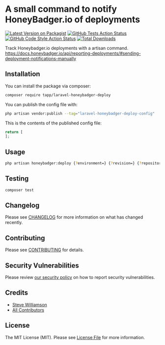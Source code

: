 # A small command to notify HoneyBadger.io of deployments

[![Latest Version on Packagist](https://img.shields.io/packagist/v/tapp/laravel-honeybadger-deploy.svg?style=flat-square)](https://packagist.org/packages/tapp/laravel-honeybadger-deploy)
[![GitHub Tests Action Status](https://img.shields.io/github/actions/workflow/status/tapp/laravel-honeybadger-deploy/run-tests.yml?branch=main&label=tests&style=flat-square)](https://github.com/tapp/laravel-honeybadger-deploy/actions?query=workflow%3Arun-tests+branch%3Amain)
[![GitHub Code Style Action Status](https://img.shields.io/github/actions/workflow/status/tapp/laravel-honeybadger-deploy/fix-php-code-style-issues.yml?branch=main&label=code%20style&style=flat-square)](https://github.com/tapp/laravel-honeybadger-deploy/actions?query=workflow%3A"Fix+PHP+code+style+issues"+branch%3Amain)
[![Total Downloads](https://img.shields.io/packagist/dt/tapp/laravel-honeybadger-deploy.svg?style=flat-square)](https://packagist.org/packages/tapp/laravel-honeybadger-deploy)

Track Honeybadger.io deployments with a artisan command.
https://docs.honeybadger.io/api/reporting-deployments/#sending-deployment-notifications-manually

## Installation

You can install the package via composer:

```bash
composer require tapp/laravel-honeybadger-deploy
```

You can publish the config file with:

```bash
php artisan vendor:publish --tag="laravel-honeybadger-deploy-config"
```

This is the contents of the published config file:

```php
return [
];
```

## Usage

```bash
php artisan honeybadger:deploy {?environment=} {?revision=} {?repository} {?local_username}
```

## Testing

```bash
composer test
```

## Changelog

Please see [CHANGELOG](CHANGELOG.md) for more information on what has changed recently.

## Contributing

Please see [CONTRIBUTING](CONTRIBUTING.md) for details.

## Security Vulnerabilities

Please review [our security policy](../../security/policy) on how to report security vulnerabilities.

## Credits

-   [Steve Williamson](https://github.com/Tapp)
-   [All Contributors](../../contributors)

## License

The MIT License (MIT). Please see [License File](LICENSE.md) for more information.
